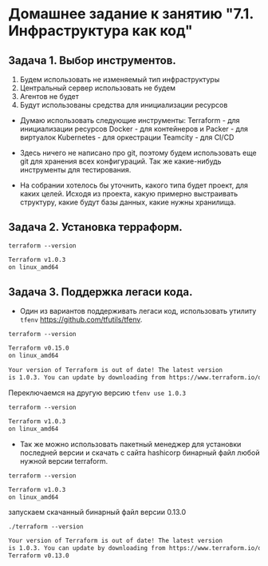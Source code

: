 # Домашнее задание к занятию "7.1. Инфраструктура как код"

## Задача 1. Выбор инструментов.

1. Будем использовать не изменяемый тип инфраструктуры
2. Центральный сервер использовать не будем
3. Агентов не будет
4. Будут использованы средства для инициализации ресурсов

- Думаю использовать следующие инструменты:
Terraform - для инициализации ресурсов
Docker - для контейнеров и Packer - для виртуалок
Kubernetes - для оркестрации
Teamcity - для CI/CD

- Здесь ничего не написано про git, поэтому будем использовать еще git
для хранения всех конфигураций. Так же какие-нибудь инструменты для тестирования.
  
- На собрании хотелось бы уточнить, какого типа будет проект, для каких целей.
Исходя из проекта, какую примерно выстраивать структуру, какие будут базы данных, какие нужны хранилища.
  
  
## Задача 2. Установка терраформ.


`terraform --version`

```bash
Terraform v1.0.3
on linux_amd64
```

## Задача 3. Поддержка легаси кода.

- Один из вариантов поддерживать легаси код, использовать утилиту `tfenv`
https://github.com/tfutils/tfenv.

`terraform --version`
```bash
Terraform v0.15.0
on linux_amd64

Your version of Terraform is out of date! The latest version
is 1.0.3. You can update by downloading from https://www.terraform.io/downloads.html
```
Переключаемся на другую версию `tfenv use 1.0.3`

`terraform --version`
```bash
Terraform v1.0.3
on linux_amd64
```

- Так же можно использовать пакетный менеджер для установки последней версии
и скачать с сайта hashicorp бинарный файл любой нужной версии terraform.
  
`terraform --version`

```bash
Terraform v1.0.3
on linux_amd64
```
запускаем скачанный бинарный файл версии 0.13.0

`./terraform --version`
```bash
Your version of Terraform is out of date! The latest version
is 1.0.3. You can update by downloading from https://www.terraform.io/downloads.html
Terraform v0.13.0
```
